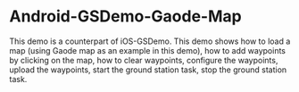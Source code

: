 # Android-GSDemo-Gaode-Map
This demo is a counterpart of iOS-GSDemo. This demo shows how to load a map (using Gaode map as an example in this demo), how to add waypoints by clicking on the map, how to clear waypoints, configure the waypoints, upload the waypoints, start the ground station task, stop the ground station task.
